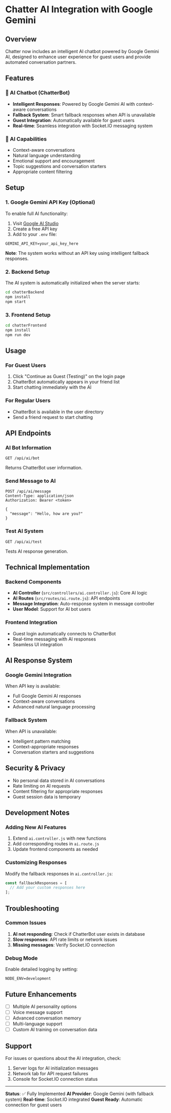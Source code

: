 # Chatter AI Integration with Google Gemini

## Overview

Chatter now includes an intelligent AI chatbot powered by Google Gemini AI, designed to enhance user experience for guest users and provide automated conversation partners.

## Features

### 🤖 AI Chatbot (ChatterBot)

- **Intelligent Responses**: Powered by Google Gemini AI with context-aware conversations
- **Fallback System**: Smart fallback responses when API is unavailable
- **Guest Integration**: Automatically available for guest users
- **Real-time**: Seamless integration with Socket.IO messaging system

### 🧠 AI Capabilities

- Context-aware conversations
- Natural language understanding
- Emotional support and encouragement
- Topic suggestions and conversation starters
- Appropriate content filtering

## Setup

### 1. Google Gemini API Key (Optional)

To enable full AI functionality:

1. Visit [Google AI Studio](https://aistudio.google.com/app/apikey)
2. Create a free API key
3. Add to your `.env` file:

```env
GEMINI_API_KEY=your_api_key_here
```

**Note**: The system works without an API key using intelligent fallback responses.

### 2. Backend Setup

The AI system is automatically initialized when the server starts:

```bash
cd chatterBackend
npm install
npm start
```

### 3. Frontend Setup

```bash
cd chatterFrontend
npm install
npm run dev
```

## Usage

### For Guest Users

1. Click "Continue as Guest (Testing)" on the login page
2. ChatterBot automatically appears in your friend list
3. Start chatting immediately with the AI

### For Regular Users

- ChatterBot is available in the user directory
- Send a friend request to start chatting

## API Endpoints

### AI Bot Information

```http
GET /api/ai/bot
```

Returns ChatterBot user information.

### Send Message to AI

```http
POST /api/ai/message
Content-Type: application/json
Authorization: Bearer <token>

{
  "message": "Hello, how are you?"
}
```

### Test AI System

```http
GET /api/ai/test
```

Tests AI response generation.

## Technical Implementation

### Backend Components

- **AI Controller** (`src/controllers/ai.controller.js`): Core AI logic
- **AI Routes** (`src/routes/ai.route.js`): API endpoints
- **Message Integration**: Auto-response system in message controller
- **User Model**: Support for AI bot users

### Frontend Integration

- Guest login automatically connects to ChatterBot
- Real-time messaging with AI responses
- Seamless UI integration

## AI Response System

### Google Gemini Integration

When API key is available:

- Full Google Gemini AI responses
- Context-aware conversations
- Advanced natural language processing

### Fallback System

When API is unavailable:

- Intelligent pattern matching
- Context-appropriate responses
- Conversation starters and suggestions

## Security & Privacy

- No personal data stored in AI conversations
- Rate limiting on AI requests
- Content filtering for appropriate responses
- Guest session data is temporary

## Development Notes

### Adding New AI Features

1. Extend `ai.controller.js` with new functions
2. Add corresponding routes in `ai.route.js`
3. Update frontend components as needed

### Customizing Responses

Modify the fallback responses in `ai.controller.js`:

```javascript
const fallbackResponses = [
  // Add your custom responses here
];
```

## Troubleshooting

### Common Issues

1. **AI not responding**: Check if ChatterBot user exists in database
2. **Slow responses**: API rate limits or network issues
3. **Missing messages**: Verify Socket.IO connection

### Debug Mode

Enable detailed logging by setting:

```env
NODE_ENV=development
```

## Future Enhancements

- [ ] Multiple AI personality options
- [ ] Voice message support
- [ ] Advanced conversation memory
- [ ] Multi-language support
- [ ] Custom AI training on conversation data

## Support

For issues or questions about the AI integration, check:

1. Server logs for AI initialization messages
2. Network tab for API request failures
3. Console for Socket.IO connection status

---

**Status**: ✅ Fully Implemented
**AI Provider**: Google Gemini (with fallback system)
**Real-time**: Socket.IO integrated
**Guest Ready**: Automatic connection for guest users
